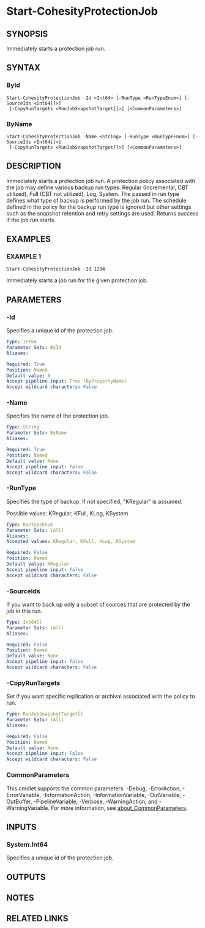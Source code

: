 # Start-CohesityProtectionJob

## SYNOPSIS
Immediately starts a protection job run.

## SYNTAX

### ById
```
Start-CohesityProtectionJob -Id <Int64> [-RunType <RunTypeEnum>] [-SourceIds <Int64[]>]
 [-CopyRunTargets <RunJobSnapshotTarget[]>] [<CommonParameters>]
```

### ByName
```
Start-CohesityProtectionJob -Name <String> [-RunType <RunTypeEnum>] [-SourceIds <Int64[]>]
 [-CopyRunTargets <RunJobSnapshotTarget[]>] [<CommonParameters>]
```

## DESCRIPTION
Immediately starts a protection job run.
A protection policy associated with the job may define various backup run types: Regular (Incremental, CBT utilized), Full (CBT not utilized), Log, System.
The passed in run type defines what type of backup is performed by the job run.
The schedule defined in the policy for the backup run type is ignored but other settings such as the snapshot retention and retry settings are used.
Returns success if the job run starts.

## EXAMPLES

### EXAMPLE 1
```
Start-CohesityProtectionJob -Id 1234
```

Immediately starts a job run for the given protection job.

## PARAMETERS

### -Id
Specifies a unique id of the protection job.

```yaml
Type: Int64
Parameter Sets: ById
Aliases:

Required: True
Position: Named
Default value: 0
Accept pipeline input: True (ByPropertyName)
Accept wildcard characters: False
```

### -Name
Specifies the name of the protection job.

```yaml
Type: String
Parameter Sets: ByName
Aliases:

Required: True
Position: Named
Default value: None
Accept pipeline input: False
Accept wildcard characters: False
```

### -RunType
Specifies the type of backup.
If not specified, "KRegular" is assumed.

Possible values: KRegular, KFull, KLog, KSystem

```yaml
Type: RunTypeEnum
Parameter Sets: (All)
Aliases:
Accepted values: KRegular, KFull, KLog, KSystem

Required: False
Position: Named
Default value: KRegular
Accept pipeline input: False
Accept wildcard characters: False
```

### -SourceIds
If you want to back up only a subset of sources that are protected by the job in this run.

```yaml
Type: Int64[]
Parameter Sets: (All)
Aliases:

Required: False
Position: Named
Default value: None
Accept pipeline input: False
Accept wildcard characters: False
```

### -CopyRunTargets
Set if you want specific replication or archival associated with the policy to run.

```yaml
Type: RunJobSnapshotTarget[]
Parameter Sets: (All)
Aliases:

Required: False
Position: Named
Default value: None
Accept pipeline input: False
Accept wildcard characters: False
```

### CommonParameters
This cmdlet supports the common parameters: -Debug, -ErrorAction, -ErrorVariable, -InformationAction, -InformationVariable, -OutVariable, -OutBuffer, -PipelineVariable, -Verbose, -WarningAction, and -WarningVariable. For more information, see [about_CommonParameters](http://go.microsoft.com/fwlink/?LinkID=113216).

## INPUTS

### System.Int64
Specifies a unique id of the protection job.

## OUTPUTS

## NOTES

## RELATED LINKS
